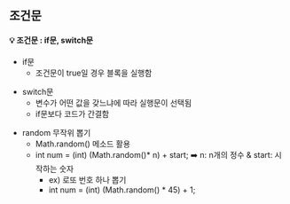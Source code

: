 ## 조건문

<h4> 💡 조건문 : if문, switch문 </h4>

<ul>
	<li> if문 
		<ul> 
			<li> 조건문이 true일 경우 블록을 실행함 </li>
		</ul>
	</li>
</ul>

<ul>
	<li> switch문
		<ul>
			<li> 변수가 어떤 값을 갖느냐에 따라 실행문이 선택됨 </li>
			<li> if문보다 코드가 간결함 </li>
		</ul>
	</li>
</ul>

<ul>
	<li> random 무작위 뽑기 
		<ul>
			<li> Math.random() 메소드 활용 </li>
			<li> int num = (int) (Math.random()* n) + start; 	➡️	n: n개의 정수 & start: 시작하는 숫자
				<ul>
					<li> ex) 로또 번호 하나 뽑기</li>
					<li> int num = (int) (Math.random() * 45) + 1; ️</li>
				</ul>
			 </li>
		</ul>
	</li>
</ul>